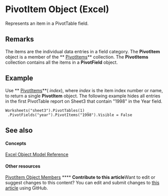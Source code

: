 
# PivotItem Object (Excel)

Represents an item in a PivotTable field.


## Remarks

 The items are the individual data entries in a field category. The **PivotItem** object is a member of the ** [PivotItems](df47021a-2b06-fa10-5712-58956c7ffe07.md)** collection. The **PivotItems** collection contains all the items in a **PivotField** object.


## Example

Use  ** [PivotItems](5ec5fa1e-a080-2cbf-e4d4-b15d39e13ac5.md)**( _index_), where  _index_ is the item index number or name, to return a single **PivotItem** object. The following example hides all entries in the first PivotTable report on Sheet3 that contain "1998" in the Year field.


```
Worksheets("sheet3").PivotTables(1) _ 
 .PivotFields("year").PivotItems("1998").Visible = False
```


## See also


#### Concepts


 [Excel Object Model Reference](11ea8598-8a20-92d5-f98b-0da04263bf2c.md)
#### Other resources


 [PivotItem Object Members](dde86683-8c89-2484-cdd0-8c3db0c06f45.md)
****   **Contribute to this article**Want to edit or suggest changes to this content? You can edit and submit changes to  [this article](https://github.com/jhershey00/VBA_Excel_Test/OpenXMLCon/articles/5829a1d9-0924-9ce8-1120-229e4595285a.md) using GitHub.

